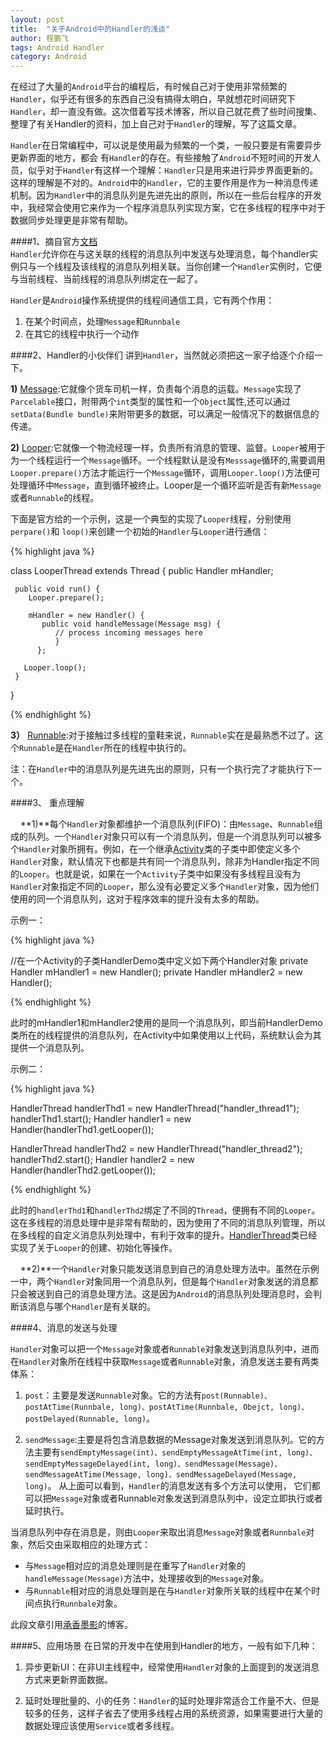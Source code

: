```yaml
---
layout: post
title:  "关于Android中的Handler的浅谈" 
author: 程鹏飞
tags: Android Handler
category: Android
---
```



在经过了大量的`Android`平台的编程后，有时候自己对于使用非常频繁的`Handler`，似乎还有很多的东西自己没有搞得太明白，早就想花时间研究下`Handler`，却一直没有做。这次借着写技术博客，所以自己就花费了些时间搜集、整理了有关Handler的资料，加上自己对于`Handler`的理解，写了这篇文章。
  
`Handler`在日常编程中，可以说是使用最为频繁的一个类，一般只要是有需要异步更新界面的地方，都会
有`Handler`的存在。有些接触了`Android`不短时间的开发人员，似乎对于`Handler`有这样一个理解：`Handler`只是用来进行异步界面更新的。这样的理解是不对的。`Android`中的`Handler`，它的主要作用是作为一种消息传递机制。因为`Handler`中的消息队列是先进先出的原则，所以在一些后台程序的开发中，我经常会使用它来作为一个程序消息队列实现方案，它在多线程的程序中对于数据同步处理更是非常有帮助。

####1、摘自官方[文档](http://developer.android.com/reference/android/os/Handler.html)	
`Handler`允许你在与这关联的线程的消息队列中发送与处理消息，每个handler实例只与一个线程及该线程的消息队列相关联。当你创建一个`Handler`实例时，它便与当前线程、当前线程的消息队列绑定在一起了。
	
`Handler`是`Android`操作系统提供的线程间通信工具，它有两个作用：

1. 在某个时间点，处理`Message`和`Runnbale`
2. 在其它的线程中执行一个动作

####2、Handler的小伙伴们
讲到`Handler`，当然就必须把这一家子给逐个介绍一下。

**1)** [Message](http://developer.android.com/reference/android/os/Message.html):它就像个货车司机一样，负责每个消息的运载。`Message`实现了`Parcelable`接口，附带两个`int`类型的属性和一个`Object`属性,还可以通过`setData(Bundle bundle)`来附带更多的数据，可以满足一般情况下的数据信息的传递。

**2)** [Looper](http://developer.android.com/reference/android/os/Looper.html):它就像一个物流经理一样，负责所有消息的管理、监督。`Looper`被用于为一个线程运行一个`Message`循环。一个线程默认是没有`Messsage`循环的,需要调用`Looper.prepare()`方法才能运行一个`Message`循环，调用`Looper.loop()`方法便可处理循环中`Message`，直到循环被终止。Looper是一个循环监听是否有新`Message`或者`Runnable`的线程。

下面是官方给的一个示例，这是一个典型的实现了`Looper`线程，分别使用`perpare()`和 `loop()`来创建一个初始的`Handler`与`Looper`进行通信：

{% highlight java %}	
 
class LooperThread extends Thread {
      public Handler mHandler;

     public void run() {
     	Looper.prepare();

        mHandler = new Handler() {
           public void handleMessage(Message msg) {
              // process incoming messages here
              }
          };

       Looper.loop();
     }
}

{% endhighlight %}

**3）** [Runnable](http://developer.android.com/reference/java/lang/Runnable.html):对于接触过多线程的童鞋来说，`Runnable`实在是最熟悉不过了。这个`Runnable`是在`Handler`所在的线程中执行的。

注：在`Handler`中的消息队列是先进先出的原则，只有一个执行完了才能执行下一个。

####3、 重点理解

&nbsp;&nbsp;&nbsp;&nbsp;**1)**每个`Handler`对象都维护一个消息队列(FIFO)：由`Message`、`Runnable`组成的队列。一个`Handler`对象只可以有一个消息队列，但是一个消息队列可以被多个`Handler`对象所拥有。例如，在一个继承[Activity](http://developer.android.com/reference/android/app/Activity.html)类的子类中即使定义多个`Handler`对象，默认情况下也都是共有同一个消息队列，除非为Handler指定不同的`Looper`。也就是说，如果在一个`Activity`子类中如果没有多线程且没有为`Handler`对象指定不同的`Looper`，那么没有必要定义多个`Handler`对象，因为他们使用的同一个消息队列，这对于程序效率的提升没有太多的帮助。

示例一：

{% highlight java %}	

//在一个Activity的子类HandlerDemo类中定义如下两个Handler对象
private Handler mHandler1 = new Handler();
private Handler mHandler2 = new Handler();
	
{% endhighlight %}

此时的mHandler1和mHandler2使用的是同一个消息队列，即当前HandlerDemo类所在的线程提供的消息队列，在Activity中如果使用以上代码，系统默认会为其提供一个消息队列。

示例二：
	
{% highlight java %}

HandlerThread handlerThd1 = new HandlerThread("handler_thread1");
handlerThd1.start();
Handler handler1 = new Handler(handlerThd1.getLooper());
		
HandlerThread handlerThd2 = new HandlerThread("handler_thread2");
handlerThd2.start();
Handler handler2 = new Handler(handlerThd2.getLooper());

{% endhighlight %}

此时的`handlerThd1`和`handlerThd2`绑定了不同的`Thread`，便拥有不同的`Looper`。这在多线程的消息处理中是非常有帮助的，因为使用了不同的消息队列管理，所以在多线程的自定义消息队列处理中，有利于效率的提升。[HandlerThread](http://developer.android.com/reference/android/os/HandlerThread.html)类已经实现了关于`Looper`的创建、初始化等操作。

&nbsp;&nbsp;&nbsp;&nbsp;**2)**一个`Handler`对象只能发送消息到自己的消息处理方法中。虽然在示例一中，两个`Handler`对象同用一个消息队列，但是每个`Handler`对象发送的消息都只会被送到自己的消息处理方法。这是因为`Android`的消息队列处理消息时，会判断该消息与哪个`Handler`是有关联的。

####4、消息的发送与处理

`Handler`对象可以把一个`Message`对象或者`Runnable`对象发送到消息队列中，进而在`Handler`对象所在线程中获取`Message`或者`Runnable`对象，消息发送主要有两类体系：

1. `post`：主要是发送`Runnable`对象。它的方法有`post(Runnable)、postAtTime(Runnbale, long)、postAtTime(Runnbale, Obejct, long)、postDelayed(Runnable, long)`。

2. `sendMessage`:主要是将包含消息数据的Message对象发送到消息队列。它的方法主要有`sendEmptyMessage(int)、sendEmptyMessageAtTime(int, long)、sendEmptyMessageDelayed(int, long)、sendMessage(Message)、sendMessageAtTime(Message, long)、sendMessageDelayed(Message, long)`。
	从上面可以看到，`Handler`的消息发送有多个方法可以使用，	它们都可以把`Message`对象或者Runnable对象发送到消息队列中，设定立即执行或者延时执行。
	
当消息队列中存在消息是，则由`Looper`来取出消息`Message`对象或者`Runnbale`对象，然后交由采取相应的处理方式：

* 与`Message`相对应的消息处理则是在重写了`Handler`对象的`handleMessage(Message)`方法中，处理接收到的`Message`对象。
* 与`Runnable`相对应的消息处理则是在与`Handler`对象所关联的线程中在某个时间点执行`Runnbale`对象。

 此段文章引用[承香墨影](http://www.cnblogs.com/plokmju/p/android_Handler.html)的博客。
 
####5、应用场景
在日常的开发中在使用到Handler的地方，一般有如下几种：

1. 异步更新UI：在非UI主线程中，经常使用`Handler`对象的上面提到的发送消息方式来更新界面数据。
	
2. 延时处理批量的、小的任务：`Handler`的延时处理非常适合工作量不大、但是较多的任务，这样子省去了使用多线程占用的系统资源，如果需要进行大量的数据处理应该使用`Service`或者多线程。
